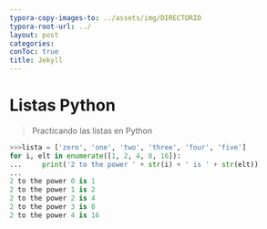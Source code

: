 ```yaml
---
typora-copy-images-to: ../assets/img/DIRECTORIO
typora-root-url: ../
layout: post
categories: 
conToc: true
title: Jekyll
---
```


# Listas Python 



> Practicando las listas en Python



``` python
>>>lista = ['zero', 'one', 'two', 'three', 'four', 'five']
for i, elt in enumerate([1, 2, 4, 8, 16]):
...     print('2 to the power ' + str(i) + ' is ' + str(elt))
... 
2 to the power 0 is 1
2 to the power 1 is 2
2 to the power 2 is 4
2 to the power 3 is 8
2 to the power 4 is 16

```



